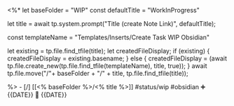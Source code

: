  <%*
let baseFolder = "WIP"
const defaultTitle = "WorkInProgress"

let title = await tp.system.prompt("Title (create Note Link)", defaultTitle);

const templateName = "Templates/Inserts/Create Task WIP Obsidian"

let existing = tp.file.find_tfile(title);
let createdFileDisplay;
if (existing) {
  createdFileDisplay = existing.basename;
} else {
  createdFileDisplay = (await tp.file.create_new(tp.file.find_tfile(templateName), title, true));
}
await tp.file.move("/"+ baseFolder + "/" + title, tp.file.find_tfile(title));

%>   - [/] [[<% baseFolder %>/<% title %>]] #status/wip  #obsidian ➕ {{DATE}} 🛫 {{DATE}} 